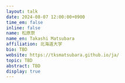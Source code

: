 ```yaml
---
layout: talk
date: 2024-08-07 12:00:00+0900
time_em: false
inline: false
name: 松原崇
name_en: Takashi Matsubara
affiliation: 北海道大学
bio: TBD
website: https://tksmatsubara.github.io/ja/
topic: TBD
abstract: TBD
display: true
---
```


